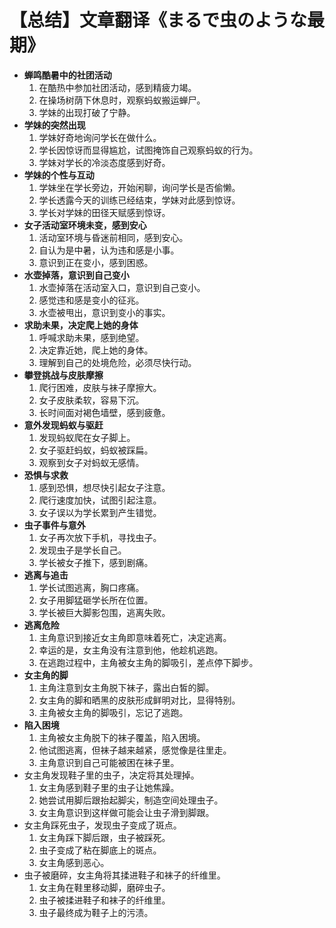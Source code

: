 # 【总结】文章翻译《まるで虫のような最期》

-   **蝉鸣酷暑中的社团活动**
    1.  在酷热中参加社团活动，感到精疲力竭。
    2.  在操场树荫下休息时，观察蚂蚁搬运蝉尸。
    3.  学妹的出现打破了宁静。
-   **学妹的突然出现**
    1.  学妹好奇地询问学长在做什么。
    2.  学长因惊讶而显得尴尬，试图掩饰自己观察蚂蚁的行为。
    3.  学妹对学长的冷淡态度感到好奇。
-   **学妹的个性与互动**
    1.  学妹坐在学长旁边，开始闲聊，询问学长是否偷懒。
    2.  学长透露今天的训练已经结束，学妹对此感到惊讶。
    3.  学长对学妹的田径天赋感到惊讶。
-   **女子活动室环境未变，感到安心**
    1.  活动室环境与昏迷前相同，感到安心。
    2.  自认为是中暑，认为违和感是小事。
    3.  意识到正在变小，感到困惑。
-   **水壶掉落，意识到自己变小**
    1.  水壶掉落在活动室入口，意识到自己变小。
    2.  感觉违和感是变小的征兆。
    3.  水壶被甩出，意识到变小的事实。
-   **求助未果，决定爬上她的身体**
    1.  呼喊求助未果，感到绝望。
    2.  决定靠近她，爬上她的身体。
    3.  理解到自己的处境危险，必须尽快行动。
-   **攀登挑战与皮肤摩擦**
    1.  爬行困难，皮肤与袜子摩擦大。
    2.  女子皮肤柔软，容易下沉。
    3.  长时间面对褐色墙壁，感到疲惫。
-   **意外发现蚂蚁与驱赶**
    1.  发现蚂蚁爬在女子脚上。
    2.  女子驱赶蚂蚁，蚂蚁被踩扁。
    3.  观察到女子对蚂蚁无感情。
-   **恐惧与求救**
    1.  感到恐惧，想尽快引起女子注意。
    2.  爬行速度加快，试图引起注意。
    3.  女子误以为学长累到产生错觉。
-   **虫子事件与意外**
    1.  女子再次放下手机，寻找虫子。
    2.  发现虫子是学长自己。
    3.  学长被女子推下，感到剧痛。
-   **逃离与追击**
    1.  学长试图逃离，胸口疼痛。
    2.  女子用脚猛砸学长所在位置。
    3.  学长被巨大脚影包围，逃离失败。
-   **逃离危险**
    1.  主角意识到接近女主角即意味着死亡，决定逃离。
    2.  幸运的是，女主角没有注意到他，他趁机逃跑。
    3.  在逃跑过程中，主角被女主角的脚吸引，差点停下脚步。
-   **女主角的脚**
    1.  主角注意到女主角脱下袜子，露出白皙的脚。
    2.  女主角的脚和晒黑的皮肤形成鲜明对比，显得特别。
    3.  主角被女主角的脚吸引，忘记了逃跑。
-   **陷入困境**
    1.  主角被女主角脱下的袜子覆盖，陷入困境。
    2.  他试图逃离，但袜子越来越紧，感觉像是往里走。
    3.  主角意识到自己可能被困在袜子里。
-   女主角发现鞋子里的虫子，决定将其处理掉。
    1.  女主角感到鞋子里的虫子让她焦躁。
    2.  她尝试用脚后跟抬起脚尖，制造空间处理虫子。
    3.  女主角意识到这样做可能会让虫子滑到脚跟。
-   女主角踩死虫子，发现虫子变成了斑点。
    1.  女主角踩下脚后跟，虫子被踩死。
    2.  虫子变成了粘在脚底上的斑点。
    3.  女主角感到恶心。
-   虫子被磨碎，女主角将其揉进鞋子和袜子的纤维里。
    1.  女主角在鞋里移动脚，磨碎虫子。
    2.  虫子被揉进鞋子和袜子的纤维里。
    3.  虫子最终成为鞋子上的污渍。